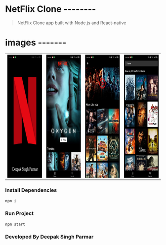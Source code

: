 # NetFlix Clone --------

> NetFlix Clone app built with Node.js and React-native

# images -------

<table>
  <tr>
    <td><img src="https://github.com/DeepakSinghParmar/Netflix-Clone/blob/master/screenshot/1.jpeg?raw=true" width=270 height=400></td>
 <td><img src="https://github.com/DeepakSinghParmar/Netflix-Clone/blob/master/screenshot/2.jpeg?raw=true" width=270 height=400></td>
<td><img src="https://github.com/DeepakSinghParmar/Netflix-Clone/blob/master/screenshot/3.jpeg?raw=true" width=270 height=400></td>
<td><img src="https://github.com/DeepakSinghParmar/Netflix-Clone/blob/master/screenshot/4.jpeg?raw=true" width=270 height=400></td>
  </tr>
 </table>

### Install Dependencies

```
npm i
```

### Run Project

```
npm start
```


### Developed By Deepak Singh Parmar
